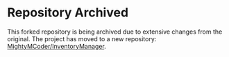 
# Repository Archived

This forked repository is being archived due to extensive changes from the original. The project has moved to a new repository: [MightyMCoder/InventoryManager](https://github.com/MightyMCoder/InventoryManager).
